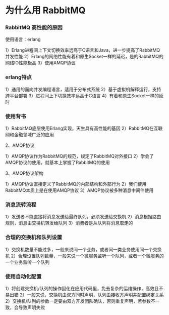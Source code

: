 # 为什么用 RabbitMQ

### RabbitMQ 高性能的原因

使用语言：erlang

1）Erlang进程间上下文切换效率远高于C语言和Java，进一步提高了RabbitMQ并发性能
2）Erlang的网络性能有着和原生Socket一样的延迟，是的RabbitMQ的网络IO性能极高
3）使用AMQP协议

### erlang特点

1）通用的面向并发编程语言，适用于分布式系统
2）基于虚拟机解释运行，支持跨平台部署
3）进程间上下切换效率远高于C语言
4）有着和原生Socket一样的延时

### 使用背书
1）RabbitMQ底层使用Erlang实现，天生具有高性能的基因
2）RabbitMQ在互联网和金融领域广泛的应用

2、AMQP协议

1）AMQP协议作为RabbitMQ的规范，规定了RabbitMQ对外接口
2）学会了AMQP协议的使用，就基本上掌握了RabbitMQ的使用

3、AMQP协议架构

1）AMQP协议直接定义了RabbitMQ的内部结构和外部行为
2）我们使用RabbitMQ本质上是在使用AMQP协议
3）AMQP协议被多种消息中间件使用

### 消息流转流程
1）发送者不能直接将消息发送给最终队列，必须发送给交换机
2）消息根据路由规则，消息由交换机转发给队列
3）消费者是从队列将消息取走的

### 合理的交换机和队列设置
1）交换机数量不能过多，一般来说同一个业务，或者同一类业务使用同一个交换机
2）合理设置队列数量，一般来说一个微服务监听一个队列，或者一个微服务的一个业务监听一个队列

### 使用自动化配置

1）将创建交换机/队列的操作固化在应用代码里，免去复杂的运维操作，高效且不易出错
2）一般来说，交换机由双方同时声明，队列由接收方声明并配置绑定关系
2）交换机/队列的参数一定要由双方开发团队确认，否则重复声明，若参数不一致，会导致声明失败